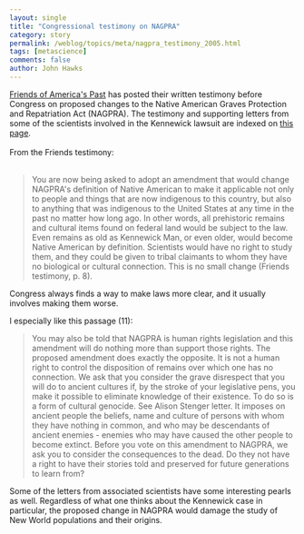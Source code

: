 ```yaml
---
layout: single 
title: "Congressional testimony on NAGPRA" 
category: story
permalink: /weblog/topics/meta/nagpra_testimony_2005.html
tags: [metascience] 
comments: false 
author: John Hawks 
---
```



<p>
<a href="http://www.friendsofpast.org/">Friends of America's Past</a> has posted their written testimony before Congress on proposed changes to the Native American Graves Protection and Repatriation Act (NAGPRA). The testimony and supporting letters from some of the scientists involved in the Kennewick lawsuit are indexed on <a href="http://www.friendsofpast.org/nagpra/news.html">this page</a>. <br />
 <br />
 From the Friends testimony: <br />
 <br />
 <blockquote>You are now being asked to adopt an amendment that would change NAGPRA's definition of Native American to make it applicable not only to people and things that are now indigenous to this country, but also to anything that was indigenous to the United States at any time in the past no matter how long ago. In other words, all prehistoric remains and cultural items found on federal land would be subject to the law. Even remains as old as Kennewick Man, or even older, would become Native American by definition. Scientists would have no right to study them, and they could be given to tribal claimants to whom they have no biological or cultural connection. This is no small change (Friends testimony, p. 8). </blockquote>

<p>
Congress always finds a way to make laws more clear, and it usually involves making them worse. 
</p>

<p>
I especially like this passage (11): 
</p>

<blockquote>You may also be told that NAGPRA is human rights legislation and this amendment will do nothing more than support those rights. The proposed amendment does exactly the opposite. It is not a human right to control the disposition of remains over which one has no connection. We ask that you consider the grave disrespect that you will do to ancient cultures if, by the stroke of your legislative pens, you make it possible to eliminate knowledge of their existence. To do so is a form of cultural genocide. See Alison Stenger letter. It imposes on ancient people the beliefs, name and culture of persons with whom they have nothing in common, and who may be descendants of ancient enemies - enemies who may have caused the other people to become extinct. Before you vote on this amendment to NAGPRA, we ask you to consider the consequences to the dead. Do they not have a right to have their stories told and preserved for future generations to learn from?</blockquote>

<p>
Some of the letters from associated scientists have some interesting pearls as well. Regardless of what one thinks about the Kennewick case in particular, the proposed change in NAGPRA would damage the study of New World populations and their origins. 
</p>


